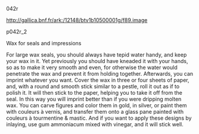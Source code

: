042r

http://gallica.bnf.fr/ark:/12148/btv1b10500001g/f89.image

p042r_2

Wax for seals and impressions

For large wax seals, you should always have tepid water handy, and keep your wax in it. Yet previously you should have kneaded it with your hands, so as to make it very smooth and even, for otherwise the water would penetrate the wax and prevent it from holding together. Afterwards, you can imprint whatever you want. Cover the wax in three or four sheets of paper, and, with a round and smooth stick similar to a pestle, roll it out as if to polish it. It will then stick to the paper, helping you to take it off from the seal.  In this way you will imprint better than if you were dripping molten wax. You can carve figures and color them in gold, in silver, or paint them with couleurs à vernis, and transfer them onto a glass pane painted with couleurs à tourmentine &amp; mastic. And if you want to apply these designs by inlaying, use gum ammoniacum mixed with vinegar, and it will stick well.
